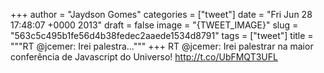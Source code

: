 
+++
author = "Jaydson Gomes"
categories = ["tweet"]
date = "Fri Jun 28 17:48:07 +0000 2013"
draft = false
image = "{TWEET_IMAGE}"
slug = "563c5c495b1fe56d4b38fedec2aaede1534d8791"
tags = ["tweet"]
title = """RT @jcemer: Irei palestra..."""
+++
RT @jcemer: Irei palestrar na maior conferência de Javascript do Universo! http://t.co/UbFMQT3UFL
